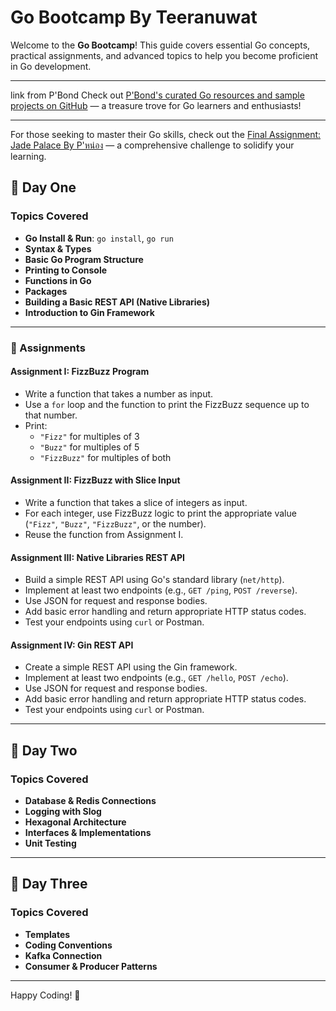 # Go Bootcamp By Teeranuwat

Welcome to the **Go Bootcamp**! This guide covers essential Go concepts, practical assignments, and advanced topics to help you become proficient in Go development.

---

link from P'Bond
Check out [P'Bond's curated Go resources and sample projects on GitHub](https://github.com/codebangkok/golang?tab=readme-ov-file) — a treasure trove for Go learners and enthusiasts!

---

For those seeking to master their Go skills, check out the [Final Assignment: Jade Palace By P'หน่อง](https://github.com/AnuchitO/softcraft-valley/blob/main/Jade-Palace.md#learning-objectives) — a comprehensive challenge to solidify your learning.

## 📅 Day One

### Topics Covered

- **Go Install & Run**: `go install`, `go run`
- **Syntax & Types**
- **Basic Go Program Structure**
- **Printing to Console**
- **Functions in Go**
- **Packages**
- **Building a Basic REST API (Native Libraries)**
- **Introduction to Gin Framework**

---

### 📝 Assignments

#### Assignment I: FizzBuzz Program

- Write a function that takes a number as input.
- Use a `for` loop and the function to print the FizzBuzz sequence up to that number.
- Print:
    - `"Fizz"` for multiples of 3
    - `"Buzz"` for multiples of 5
    - `"FizzBuzz"` for multiples of both

#### Assignment II: FizzBuzz with Slice Input

- Write a function that takes a slice of integers as input.
- For each integer, use FizzBuzz logic to print the appropriate value (`"Fizz"`, `"Buzz"`, `"FizzBuzz"`, or the number).
- Reuse the function from Assignment I.

#### Assignment III: Native Libraries REST API

- Build a simple REST API using Go's standard library (`net/http`).
- Implement at least two endpoints (e.g., `GET /ping`, `POST /reverse`).
- Use JSON for request and response bodies.
- Add basic error handling and return appropriate HTTP status codes.
- Test your endpoints using `curl` or Postman.

#### Assignment IV: Gin REST API

- Create a simple REST API using the Gin framework.
- Implement at least two endpoints (e.g., `GET /hello`, `POST /echo`).
- Use JSON for request and response bodies.
- Add basic error handling and return appropriate HTTP status codes.
- Test your endpoints using `curl` or Postman.

---

## 📅 Day Two

### Topics Covered

- **Database & Redis Connections**
- **Logging with Slog**
- **Hexagonal Architecture**
- **Interfaces & Implementations**
- **Unit Testing**

---

## 📅 Day Three

### Topics Covered

- **Templates**
- **Coding Conventions**
- **Kafka Connection**
- **Consumer & Producer Patterns**

---

Happy Coding! 🚀
